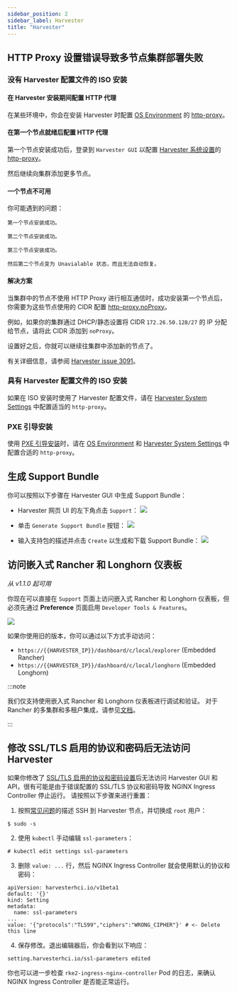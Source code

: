 ```yaml
---
sidebar_position: 2
sidebar_label: Harvester
title: "Harvester"
---
```


## HTTP Proxy 设置错误导致多节点集群部署失败

### 没有 Harvester 配置文件的 ISO 安装

#### 在 Harvester 安装期间配置 HTTP 代理

在某些环境中，你会在安装 Harvester 时配置 [OS Environment](../install/harvester-configuration.md#osenvironment) 的 [http-proxy](../airgap/#在安装期间配置-http-代理)。

#### 在第一个节点就绪后配置 HTTP 代理

第一个节点安装成功后，登录到 `Harvester GUI` 以配置 [Harvester 系统设置](../install/harvester-configuration.md#system_settings)的 [http-proxy](../airgap.md#在-harvester-设置中配置-http-代理)。

然后继续向集群添加更多节点。

#### 一个节点不可用

你可能遇到的问题：

```
第一个节点安装成功。

第二个节点安装成功。

第三个节点安装成功。

然后第二个节点变为 Unavialable 状态，而且无法自动恢复。
```

#### 解决方案

当集群中的节点不使用 HTTP Proxy 进行相互通信时，成功安装第一个节点后，你需要为这些节点使用的 CIDR 配置 [http-proxy.noProxy](../airgap.md#在-harvester-设置中配置-http-代理)。

例如，如果你的集群通过 DHCP/静态设置将 CIDR `172.26.50.128/27` 的 IP 分配给节点，请将此 CIDR 添加到 `noProxy`。

设置好之后，你就可以继续往集群中添加新的节点了。

有关详细信息，请参阅 [Harvester issue 3091](https://github.com/harvester/harvester/issues/3091)。

### 具有 Harvester 配置文件的 ISO 安装

如果在 ISO 安装时使用了 Harvester 配置文件，请在 [Harvester System Settings](../install/harvester-configuration.md#system_settings) 中配置适当的 `http-proxy`。

### PXE 引导安装

使用 [PXE 引导安装](../install/pxe-boot-install.md)时，请在 [OS Environment](../install/harvester-configuration.md#osenvironment) 和 [Harvester System Settings](../install/harvester-configuration.md#system_settings) 中配置合适的 `http-proxy`。

## 生成 Support Bundle

你可以按照以下步骤在 Harvester GUI 中生成 Support Bundle：

- Harvester 网页 UI 的左下角点击 `Support`：
   ![](/img/v1.2/troubleshooting/harvester-sb-support-link.png)

- 单击 `Generate Support Bundle` 按钮：
   ![](/img/v1.2/troubleshooting/harvester-sb-support-button.png)

- 输入支持包的描述并点击 `Create` 以生成和下载 Support Bundle：
   ![](/img/v1.2/troubleshooting/harvester-sb-support-modal.png)

## 访问嵌入式 Rancher 和 Longhorn 仪表板

_从 v1.1.0 起可用_

你现在可以直接在 `Support` 页面上访问嵌入式 Rancher 和 Longhorn 仪表板，但必须先通过 **Preference** 页面启用 `Developer Tools & Features`。

![](/img/v1.2/troubleshooting/support-access-embedded-ui.png)

如果你使用旧的版本，你可以通过以下方式手动访问：
- `https://{{HARVESTER_IP}}/dashboard/c/local/explorer` (Embedded Rancher)
- `https://{{HARVESTER_IP}}/dashboard/c/local/longhorn` (Embedded Longhorn)


:::note

我们仅支持使用嵌入式 Rancher 和 Longhorn 仪表板进行调试和验证。
对于 Rancher 的多集群和多租户集成，请参见[文档](../rancher/rancher-integration.md)。

:::

## 修改 SSL/TLS 启用的协议和密码后无法访问 Harvester

如果你修改了 [SSL/TLS 启用的协议和密码设置](../advanced/settings.md#ssl-参数)后无法访问 Harvester GUI 和 API，很有可能是由于错误配置的 SSL/TLS 协议和密码导致 NGINX Ingress Controller 停止运行。
请按照以下步骤来进行重置：

1. 按照[常见问题](../faq.md)的描述 SSH 到 Harvester 节点，并切换成 `root` 用户：
```
$ sudo -s
```
2. 使用 `kubectl` 手动编辑 `ssl-parameters`：
```
# kubectl edit settings ssl-parameters
```
3. 删除 `value: ...` 行，然后 NGINX Ingress Controller 就会使用默认的协议和密码：
```
apiVersion: harvesterhci.io/v1beta1
default: '{}'
kind: Setting
metadata:
  name: ssl-parameters
...
value: '{"protocols":"TLS99","ciphers":"WRONG_CIPHER"}' # <- Delete this line
```
4. 保存修改。退出编辑器后，你会看到以下响应：
```
setting.harvesterhci.io/ssl-parameters edited
```

你也可以进一步检查 `rke2-ingress-nginx-controller` Pod 的日志，来确认 NGINX Ingress Controller 是否能正常运行。

